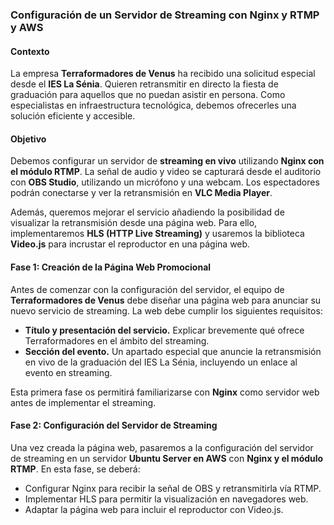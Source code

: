 ### Configuración de un Servidor de Streaming con Nginx y RTMP  y AWS  

#### **Contexto**  
La empresa **Terraformadores de Venus** ha recibido una solicitud especial desde el **IES La Sénia**. Quieren retransmitir en directo la fiesta de graduación para aquellos que no puedan asistir en persona. Como especialistas en infraestructura tecnológica, debemos ofrecerles una solución eficiente y accesible.  

#### **Objetivo**  
Debemos configurar un servidor de **streaming en vivo** utilizando **Nginx con el módulo RTMP**. La señal de audio y video se capturará desde el auditorio con **OBS Studio**, utilizando un micrófono y una webcam. Los espectadores podrán conectarse y ver la retransmisión en **VLC Media Player**.  

Además, queremos mejorar el servicio añadiendo la posibilidad de visualizar la retransmisión desde una página web. Para ello, implementaremos **HLS (HTTP Live Streaming)** y usaremos la biblioteca **Video.js** para incrustar el reproductor en una página web.  

#### **Fase 1: Creación de la Página Web Promocional**  
Antes de comenzar con la configuración del servidor, el equipo de **Terraformadores de Venus** debe diseñar una página web para anunciar su nuevo servicio de streaming. La web debe cumplir los siguientes requisitos:  
- **Título y presentación del servicio.** Explicar brevemente qué ofrece Terraformadores en el ámbito del streaming.  
- **Sección del evento.** Un apartado especial que anuncie la retransmisión en vivo de la graduación del IES La Sénia, incluyendo un enlace al evento en streaming.  

Esta primera fase os permitirá familiarizarse con **Nginx** como servidor web antes de implementar el streaming.  

#### **Fase 2: Configuración del Servidor de Streaming**  
Una vez creada la página web, pasaremos a la configuración del servidor de streaming en un servidor **Ubuntu Server en AWS** con **Nginx y el módulo RTMP**. En esta fase, se deberá:  
- Configurar Nginx para recibir la señal de OBS y retransmitirla vía RTMP.  
- Implementar HLS para permitir la visualización en navegadores web.  
- Adaptar la página web para incluir el reproductor con Video.js.  